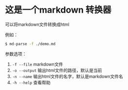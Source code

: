 # 这是一个markdown 转换器

可以将markdown文件转换成html

例如：

```bash
$ md-parse -f ./demo.md
```

参数选项：

1. `-f --file` markdown文件
2. `-o --output` 输出html文件的路径，默认是当前
3. `-n --name` 输出html文件的名字，默认是markdown文件名
4. `-h --help` 查看帮助
